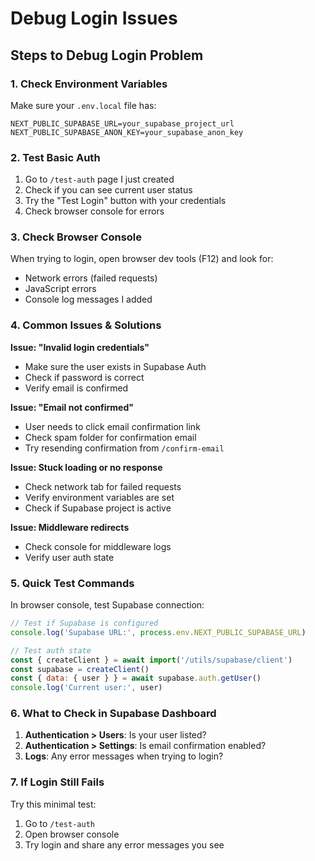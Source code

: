 # Debug Login Issues

## Steps to Debug Login Problem

### 1. Check Environment Variables
Make sure your `.env.local` file has:
```env
NEXT_PUBLIC_SUPABASE_URL=your_supabase_project_url
NEXT_PUBLIC_SUPABASE_ANON_KEY=your_supabase_anon_key
```

### 2. Test Basic Auth
1. Go to `/test-auth` page I just created
2. Check if you can see current user status
3. Try the "Test Login" button with your credentials
4. Check browser console for errors

### 3. Check Browser Console
When trying to login, open browser dev tools (F12) and look for:
- Network errors (failed requests)
- JavaScript errors
- Console log messages I added

### 4. Common Issues & Solutions

**Issue: "Invalid login credentials"**
- Make sure the user exists in Supabase Auth
- Check if password is correct
- Verify email is confirmed

**Issue: "Email not confirmed"**
- User needs to click email confirmation link
- Check spam folder for confirmation email
- Try resending confirmation from `/confirm-email`

**Issue: Stuck loading or no response**
- Check network tab for failed requests
- Verify environment variables are set
- Check if Supabase project is active

**Issue: Middleware redirects**
- Check console for middleware logs
- Verify user auth state

### 5. Quick Test Commands

In browser console, test Supabase connection:
```javascript
// Test if Supabase is configured
console.log('Supabase URL:', process.env.NEXT_PUBLIC_SUPABASE_URL)

// Test auth state
const { createClient } = await import('/utils/supabase/client')
const supabase = createClient()
const { data: { user } } = await supabase.auth.getUser()
console.log('Current user:', user)
```

### 6. What to Check in Supabase Dashboard

1. **Authentication > Users**: Is your user listed?
2. **Authentication > Settings**: Is email confirmation enabled?
3. **Logs**: Any error messages when trying to login?

### 7. If Login Still Fails

Try this minimal test:
1. Go to `/test-auth`
2. Open browser console
3. Try login and share any error messages you see
